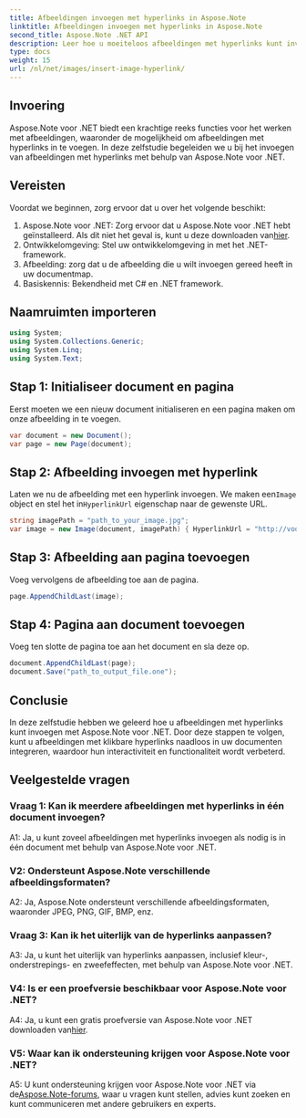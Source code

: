 ```yaml
---
title: Afbeeldingen invoegen met hyperlinks in Aspose.Note
linktitle: Afbeeldingen invoegen met hyperlinks in Aspose.Note
second_title: Aspose.Note .NET API
description: Leer hoe u moeiteloos afbeeldingen met hyperlinks kunt invoegen in Aspose.Note voor .NET. Verbeter de documentinteractiviteit met klikbare afbeeldingen.
type: docs
weight: 15
url: /nl/net/images/insert-image-hyperlink/
---
```

## Invoering

Aspose.Note voor .NET biedt een krachtige reeks functies voor het werken met afbeeldingen, waaronder de mogelijkheid om afbeeldingen met hyperlinks in te voegen. In deze zelfstudie begeleiden we u bij het invoegen van afbeeldingen met hyperlinks met behulp van Aspose.Note voor .NET.

## Vereisten

Voordat we beginnen, zorg ervoor dat u over het volgende beschikt:

1.  Aspose.Note voor .NET: Zorg ervoor dat u Aspose.Note voor .NET hebt geïnstalleerd. Als dit niet het geval is, kunt u deze downloaden van[hier](https://releases.aspose.com/note/net/).
2. Ontwikkelomgeving: Stel uw ontwikkelomgeving in met het .NET-framework.
3. Afbeelding: zorg dat u de afbeelding die u wilt invoegen gereed heeft in uw documentmap.
4. Basiskennis: Bekendheid met C# en .NET framework.

## Naamruimten importeren

```csharp
using System;
using System.Collections.Generic;
using System.Linq;
using System.Text;
```

## Stap 1: Initialiseer document en pagina

Eerst moeten we een nieuw document initialiseren en een pagina maken om onze afbeelding in te voegen.

```csharp
var document = new Document();
var page = new Page(document);
```

## Stap 2: Afbeelding invoegen met hyperlink

 Laten we nu de afbeelding met een hyperlink invoegen. We maken een`Image` object en stel het in`HyperlinkUrl` eigenschap naar de gewenste URL.

```csharp
string imagePath = "path_to_your_image.jpg";
var image = new Image(document, imagePath) { HyperlinkUrl = "http://voorbeeld.com" };
```

## Stap 3: Afbeelding aan pagina toevoegen

Voeg vervolgens de afbeelding toe aan de pagina.

```csharp
page.AppendChildLast(image);
```

## Stap 4: Pagina aan document toevoegen

Voeg ten slotte de pagina toe aan het document en sla deze op.

```csharp
document.AppendChildLast(page);
document.Save("path_to_output_file.one");
```

## Conclusie

In deze zelfstudie hebben we geleerd hoe u afbeeldingen met hyperlinks kunt invoegen met Aspose.Note voor .NET. Door deze stappen te volgen, kunt u afbeeldingen met klikbare hyperlinks naadloos in uw documenten integreren, waardoor hun interactiviteit en functionaliteit wordt verbeterd.

## Veelgestelde vragen

### Vraag 1: Kan ik meerdere afbeeldingen met hyperlinks in één document invoegen?

A1: Ja, u kunt zoveel afbeeldingen met hyperlinks invoegen als nodig is in één document met behulp van Aspose.Note voor .NET.

### V2: Ondersteunt Aspose.Note verschillende afbeeldingsformaten?

A2: Ja, Aspose.Note ondersteunt verschillende afbeeldingsformaten, waaronder JPEG, PNG, GIF, BMP, enz.

### Vraag 3: Kan ik het uiterlijk van de hyperlinks aanpassen?

A3: Ja, u kunt het uiterlijk van hyperlinks aanpassen, inclusief kleur-, onderstrepings- en zweefeffecten, met behulp van Aspose.Note voor .NET.

### V4: Is er een proefversie beschikbaar voor Aspose.Note voor .NET?

 A4: Ja, u kunt een gratis proefversie van Aspose.Note voor .NET downloaden van[hier](https://releases.aspose.com/).

### V5: Waar kan ik ondersteuning krijgen voor Aspose.Note voor .NET?

 A5: U kunt ondersteuning krijgen voor Aspose.Note voor .NET via de[Aspose.Note-forums](https://forum.aspose.com/c/note/28), waar u vragen kunt stellen, advies kunt zoeken en kunt communiceren met andere gebruikers en experts.